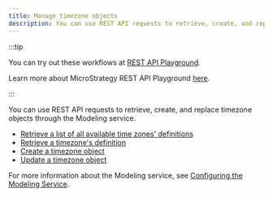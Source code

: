 ```yaml
---
title: Manage timezone objects
description: You can use REST API requests to retrieve, create, and replace timezone objects through the Modeling service.
---
```


:::tip

You can try out these workflows at [REST API Playground](https://www.postman.com/microstrategysdk/workspace/microstrategy-rest-api/folder/16131298-dcd45e43-c8f8-4198-9fa6-c0e3a22c0aaf?ctx=documentation).

Learn more about MicroStrategy REST API Playground [here](/docs/getting-started/playground.md).

:::

You can use REST API requests to retrieve, create, and replace timezone objects through the Modeling service.

- [Retrieve a list of all available time zones' definitions](./retrieve-a-list-of-time-zones-definitions.md)
- [Retrieve a timezone's definition](./retrieve-a-time-zones-definition.md)
- [Create a timezone object](./create-a-time-zone-object.md)
- [Update a timezone object](./update-a-time-zone-object.md)

For more information about the Modeling service, see [Configuring the Modeling Service](https://www2.microstrategy.com/producthelp/2021/InstallConfig/en-us/Content/modeling_service.htm).

